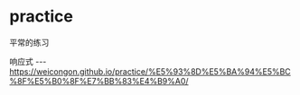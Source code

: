 # practice
平常的练习

响应式 --- https://weicongon.github.io/practice/%E5%93%8D%E5%BA%94%E5%BC%8F%E5%B0%8F%E7%BB%83%E4%B9%A0/

